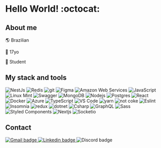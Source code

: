 # Hello World! :octocat:

## About me

:earth_americas: Brazilian

:birthday: 17yo

:book: Student

## My stack and tools

<p>
  <img alt="NestJs" src="https://img.shields.io/badge/-Nestjs-ef2845?style=flat-square&logo=nestjs&logoColor=white" />
  <img alt="Redis" src="https://img.shields.io/badge/-Redis-e93940?style=flat-square&logo=redis&logoColor=white" />
  <img alt="git" src="https://img.shields.io/badge/-Git-F05032?style=flat-square&logo=git&logoColor=white" />
  <img alt="Figma" src="https://img.shields.io/badge/-Figma-eb7039?style=flat-square&logo=figma&logoColor=white" />
  <img alt="Amazon Web Services" src="https://img.shields.io/badge/-AWS-e9b040?style=flat-square&logo=amazon%20aws&logoColor=white" />
  <img alt="JavaScript" src="https://img.shields.io/badge/-JavaScript-e0c050?style=flat-square&logo=javascript&logoColor=white" />
  <img alt="Linux Mint" src="https://img.shields.io/badge/-Mint-87CF3E?style=flat-square&logo=linux%20mint&logoColor=white" />
  <img alt="Swagger" src="https://img.shields.io/badge/-Swagger-47bb40?style=flat-square&logo=swagger&logoColor=white" />
  <img alt="MongoDB" src="https://img.shields.io/badge/-MongoDB-13aa52?style=flat-square&logo=mongodb&logoColor=white" />
  <img alt="Nodejs" src="https://img.shields.io/badge/-Nodejs-43853d?style=flat-square&logo=node.js&logoColor=white" />
  <img alt="Postgres" src="https://img.shields.io/badge/-Postgres-338791?style=flat-square&logo=postgresql&logoColor=white" />
  <img alt="React" src="https://img.shields.io/badge/-React-45b8d8?style=flat-square&logo=react&logoColor=white" />
  <img alt="Docker" src="https://img.shields.io/badge/-Docker-46a2f1?style=flat-square&logo=docker&logoColor=white" />
  <img alt="Azure" src="https://img.shields.io/badge/-Azure-0989D6?style=flat-square&logo=microsoft%20azure&logoColor=white" />
  <img alt="TypeScript" src="https://img.shields.io/badge/-TypeScript-007ACC?style=flat-square&logo=typescript&logoColor=white" />
  <img alt="VS Code" src="https://img.shields.io/badge/-Code-1073C9?style=flat-square&logo=visual%20studio%20code&logoColor=white" />
  <img alt="yarn" src="https://img.shields.io/badge/-Yarn-2168B6?style=flat-square&logo=yarn&logoColor=white" />
  <img alt="not coke" src="https://img.shields.io/badge/-Pepsi%3F-3160B8?style=flat-square&logo=pepsi&logoColor=white" />
  <img alt="Eslint" src="https://img.shields.io/badge/-ESLint-595fba?style=flat-square&logo=eslint&logoColor=white" />
  <img alt="Insomnia" src="https://img.shields.io/badge/-Insomnia-6a4fa0?style=flat-square&logo=insomnia&logoColor=white" />
  <img alt="redux" src="https://img.shields.io/badge/-Redux-6c3995?style=flat-square&logo=redux&logoColor=white" />
  <img alt="dotnet" src="https://img.shields.io/badge/-.NET-702D91?style=flat-square&logo=.net&logoColor=white" />
  <img alt="Csharp" src="https://img.shields.io/badge/-C%23-7c209C?style=flat-square&logo=c-sharp&logoColor=white" />
  <img alt="GraphQL" src="https://img.shields.io/badge/-GraphQL-E0099b?style=flat-square&logo=graphql&logoColor=white" />
  <img alt="Sass" src="https://img.shields.io/badge/-Sass-CC6699?style=flat-square&logo=sass&logoColor=white" />
  <img alt="Styled Components" src="https://img.shields.io/badge/-Styled_Components-db7092?style=flat-square&logo=styled-components&logoColor=white" />
  <img alt="Nextjs" src="https://img.shields.io/badge/-Nextjs-191929?style=flat-square&logo=next.js&logoColor=white" />
  <img alt="Socketio" src="https://img.shields.io/badge/-Socket.io-010101?style=flat-square&logo=socket.io&logoColor=white" />
</p>

## Contact

<p>
  <a target="_blank" href="mailto:vlviniciusguaruja7@gmail.com?subject=[GitHub]">
    <img alt="Gmail badge" src="https://img.shields.io/badge/-vlviniciusguaruja7@gmail.com-D14836?style=flat-square&logo=Gmail&logoColor=white" />
  </a>
  <a target="_blank" href="https://www.linkedin.com/in/vinicius-vassao/">
    <img alt="Linkedin badge" src="https://img.shields.io/badge/-Vinicius%20Vassão-0077B5?style=flat-square&logo=Linkedin&logoColor=white&link=https://www.linkedin.com/in/vinicius-vassao/" />
  </a>
  <img alt="Discord badge" src="https://img.shields.io/badge/-Vassoura%238230-7289DA?style=flat-square&logo=discord&logoColor=white" />
</p>
